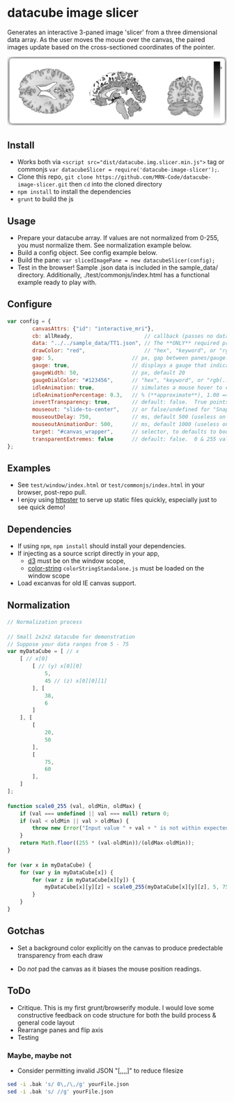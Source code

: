 datacube image slicer
======

Generates an interactive 3-paned image 'slicer' from a three dimensional data array.  As the user moves the mouse over the canvas, the paired images update based on the cross-sectioned coordinates of the pointer.

![](https://raw.githubusercontent.com/MRN-Code/datacube-image-slicer/master/img/mri_animated.gif)

## Install
* Works both via `<script src="dist/datacube.img.slicer.min.js">` tag or commonjs `var datacubeSlicer = require('datacube-image-slicer');`.
* Clone this repo, `git clone https://github.com/MRN-Code/datacube-image-slicer.git` then `cd` into the cloned directory
* `npm install` to install the dependencies
* `grunt` to build the js

## Usage
* Prepare your datacube array.  If values are not normalized from 0-255, you must normalize them.  See normalization example below.
* Build a config object.  See config example below.
* Build the pane: `var slicedImagePane = new datacubeSlicer(config);`
* Test in the browser!  Sample .json data is included in the sample_data/ directory.  Additionally, ./test/commonjs/index.html has a functional example ready to play with.

## Configure
```javascript
var config = {
        canvasAttrs: {"id": "interactive_mri"},
        cb: allReady,                       // callback (passes no data)
        data: "../../sample_data/TT1.json", // The **ONLY** required property
        drawColor: "red",                   // "hex", "keyword", or "rgb(...)" accepted.  default: "black"
        gap: 5,                         // px, gap between panes/gauge. default 5px;
        gauge: true,                    // displays a gauge that indicates the cube value
        gaugeWidth: 50,                 // px, default 20
        gaugeDialColor: "#123456",      // "hex", "keyword", or "rgb(...)" accepted.  default: "black"
        idleAnimation: true,            // simulates a mouse hover to catch the user's eye
        idleAnimationPercentage: 0.3,   // % (**approximate**), 1.00 === 100%, 0.50 === 50%, etc. Note, a safety time buffer is added to each async frame render, but no failsafes are put on this.  90%-100% is not recommended until further proofing is builtin/tested.
        invertTransparency: true,       // default: false.  True points values 255 to fully opaque (alpha of 1.0) and 0 => fully transparent
        mouseout: "slide-to-center",    // or false/undefined for "SnapBack"
        mouseoutDelay: 750,             // ms, default 500 (useless on SnapBack)
        mouseoutAnimationDur: 500,      // ms, default 1000 (useless on SnapBack)
        target: "#canvas_wrapper",      // selector, to defaults to body
        transparentExtremes: false      // default: false.  0 & 255 values are transparent
};
```

## Examples
* See `test/window/index.html` or `test/commonjs/index.html` in your browser, post-repo pull.
* I enjoy using [httpster](https://www.npmjs.org/package/httpster) to serve up static files quickly, especially just to see quick demo!

## Dependencies
* If using `npm`, `npm install` should install your dependencies.
* If injecting as a source script directly in your app,
  * [d3](http://d3js.org/) must be on the window scope,
  * [color-string](https://github.com/cdaringe/color-string) `colorStringStandalone.js` must be loaded on the window scope
* Load excanvas for old IE canvas support.

## Normalization
```js
// Normalization process

// Small 2x2x2 datacube for demonstration
// Suppose your data ranges from 5 - 75
var myDataCube = [ // x
    [ // x[0]
        [ // (y) x[0][0]
            5,
            45 // (z) x[0][0][1]
        ], [
            38,
            6
        ]
    ], [
        [
            20,
            50
        ],
        [
            75,
            60
        ],
    ]
];

function scale0_255 (val, oldMin, oldMax) {
    if (val === undefined || val === null) return 0;
    if (val < oldMin || val > oldMax) {
        throw new Error("Input value " + val + " is not within expected data range");
    }
    return Math.floor((255 * (val-oldMin))/(oldMax-oldMin));
}

for (var x in myDataCube) {
    for (var y in myDataCube[x]) {
        for (var z in myDataCube[x][y]) {
            myDataCube[x][y][z] = scale0_255(myDataCube[x][y][z], 5, 75);
        }
    }
}
```
## Gotchas
* Set a background color explicitly on the canvas to produce predectable transparency from each draw

* Do *not* pad the canvas as it biases the mouse position readings.

## ToDo
* Critique.  This is my first grunt/browserify module.  I would love some constructive feedback on code structure for both the build process & general code layout
* Rearrange panes and flip axis
* Testing

### Maybe, maybe not
* Consider permitting invalid JSON "[,,,,]" to reduce filesize
```bash
sed -i .bak 's/ 0\,/\,/g' yourFile.json
sed -i .bak 's/ //g' yourFile.json
```